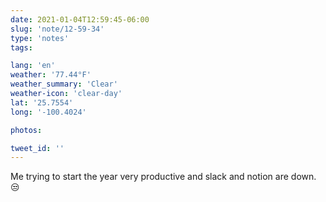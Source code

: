 ```yaml
---
date: 2021-01-04T12:59:45-06:00
slug: 'note/12-59-34'
type: 'notes'
tags:

lang: 'en'
weather: '77.44°F'
weather_summary: 'Clear'
weather-icon: 'clear-day'
lat: '25.7554'
long: '-100.4024'

photos:

tweet_id: ''
---
```

Me trying to start the year very productive and slack and notion are down. 😒